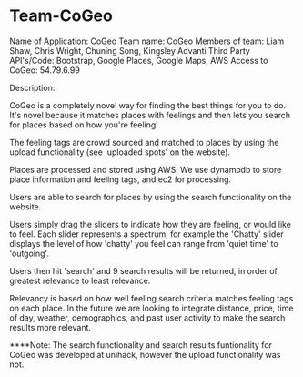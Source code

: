 Team-CoGeo
==========

Name of Application: CoGeo
Team name: CoGeo
Members of team: Liam Shaw, Chris Wright, Chuning Song, Kingsley Advanti
Third Party API's/Code: Bootstrap, Google Places, Google Maps, AWS
Access to CoGeo: 54.79.6.99


Description:

CoGeo is a completely novel way for finding the best things for you to do. It's novel because it
matches places with feelings and then lets you search for places based on how you're feeling!

The feeling tags are crowd sourced and matched to places by using the upload functionality 
(see 'uploaded spots' on the website).

Places are processed and stored using AWS. We use dynamodb to store place information and
feeling tags, and ec2 for processing.

Users are able to search for places by using the search functionality on the website. 

Users simply drag the sliders to indicate how they are feeling, or would like to feel. Each 
slider represents a spectrum, for example the 'Chatty' slider displays the level of how 'chatty' you
feel can range from 'quiet time' to 'outgoing'.

Users then hit 'search' and 9 search results will be returned, in order of greatest relevance
to least relevance.

Relevancy is based on how well feeling search criteria matches feeling tags on each place. In 
the future we are looking to integrate distance, price, time of day, weather, demographics, and 
past user activity to make the search results more relevant.



****Note: The search functionality and search results funtionality for CoGeo was developed at unihack, 
however the upload functionality was not. 
